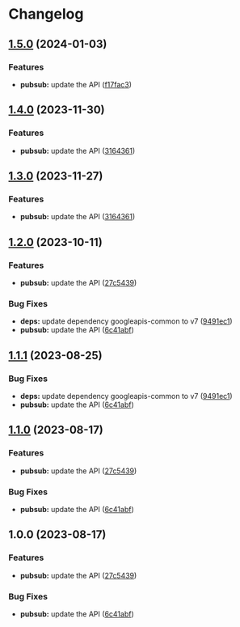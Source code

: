# Changelog

## [1.5.0](https://github.com/googleapis/google-api-nodejs-client/compare/pubsub-v1.4.0...pubsub-v1.5.0) (2024-01-03)


### Features

* **pubsub:** update the API ([f17fac3](https://github.com/googleapis/google-api-nodejs-client/commit/f17fac34c01770a83a0dbb75aa2b061bb6b5e488))

## [1.4.0](https://github.com/googleapis/google-api-nodejs-client/compare/pubsub-v1.3.0...pubsub-v1.4.0) (2023-11-30)


### Features

* **pubsub:** update the API ([3164361](https://github.com/googleapis/google-api-nodejs-client/commit/316436124d31d84ed6869b461d36b02cde7d9872))

## [1.3.0](https://github.com/googleapis/google-api-nodejs-client/compare/pubsub-v1.2.0...pubsub-v1.3.0) (2023-11-27)


### Features

* **pubsub:** update the API ([3164361](https://github.com/googleapis/google-api-nodejs-client/commit/316436124d31d84ed6869b461d36b02cde7d9872))

## [1.2.0](https://github.com/googleapis/google-api-nodejs-client/compare/pubsub-v1.1.1...pubsub-v1.2.0) (2023-10-11)


### Features

* **pubsub:** update the API ([27c5439](https://github.com/googleapis/google-api-nodejs-client/commit/27c5439336439b9e590e0f7005d6c4669faad288))


### Bug Fixes

* **deps:** update dependency googleapis-common to v7 ([9491ec1](https://github.com/googleapis/google-api-nodejs-client/commit/9491ec1cdc3c413e7d73edcfcd59cf5c28a7c855))
* **pubsub:** update the API ([6c41abf](https://github.com/googleapis/google-api-nodejs-client/commit/6c41abf474c9b4447f76ad4d73ff7c59eabaa2d7))

## [1.1.1](https://github.com/googleapis/google-api-nodejs-client/compare/pubsub-v1.1.0...pubsub-v1.1.1) (2023-08-25)


### Bug Fixes

* **deps:** update dependency googleapis-common to v7 ([9491ec1](https://github.com/googleapis/google-api-nodejs-client/commit/9491ec1cdc3c413e7d73edcfcd59cf5c28a7c855))
* **pubsub:** update the API ([6c41abf](https://github.com/googleapis/google-api-nodejs-client/commit/6c41abf474c9b4447f76ad4d73ff7c59eabaa2d7))

## [1.1.0](https://github.com/googleapis/google-api-nodejs-client/compare/pubsub-v1.0.0...pubsub-v1.1.0) (2023-08-17)


### Features

* **pubsub:** update the API ([27c5439](https://github.com/googleapis/google-api-nodejs-client/commit/27c5439336439b9e590e0f7005d6c4669faad288))


### Bug Fixes

* **pubsub:** update the API ([6c41abf](https://github.com/googleapis/google-api-nodejs-client/commit/6c41abf474c9b4447f76ad4d73ff7c59eabaa2d7))

## 1.0.0 (2023-08-17)


### Features

* **pubsub:** update the API ([27c5439](https://github.com/googleapis/google-api-nodejs-client/commit/27c5439336439b9e590e0f7005d6c4669faad288))


### Bug Fixes

* **pubsub:** update the API ([6c41abf](https://github.com/googleapis/google-api-nodejs-client/commit/6c41abf474c9b4447f76ad4d73ff7c59eabaa2d7))
